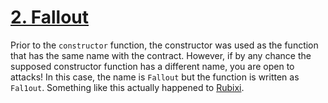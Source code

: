 # [2. Fallout](https://ethernaut.openzeppelin.com/level/0x5732B2F88cbd19B6f01E3a96e9f0D90B917281E5)

Prior to the `constructor` function, the constructor was used as the function that has the same name with the contract. However, if by any chance the supposed constructor function has a different name, you are open to attacks! In this case, the name is `Fallout` but the function is written as `Fal1out`. Something like this actually happened to [Rubixi](https://github.com/crytic/not-so-smart-contracts/tree/master/wrong_constructor_name).
